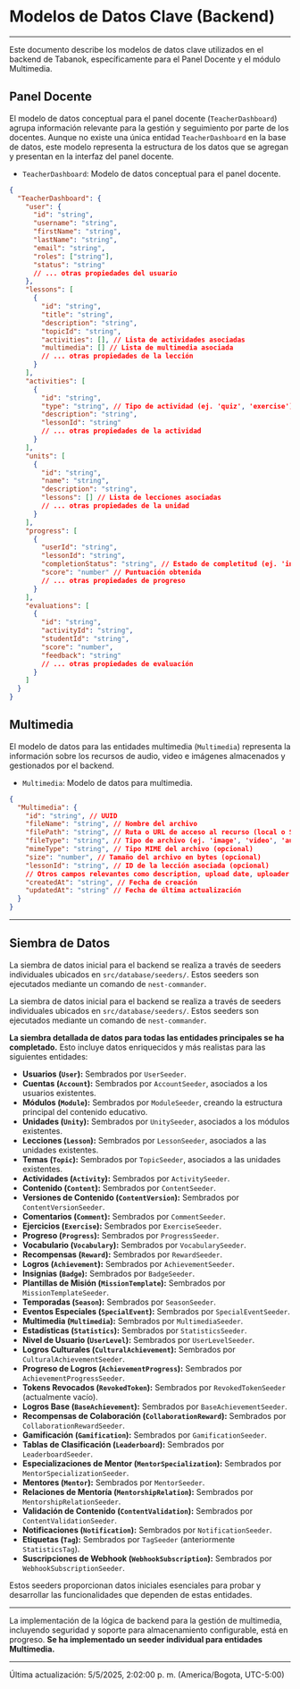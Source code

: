 # Modelos de Datos Clave (Backend)

---

Este documento describe los modelos de datos clave utilizados en el backend de Tabanok, específicamente para el Panel Docente y el módulo Multimedia.

## Panel Docente

El modelo de datos conceptual para el panel docente (`TeacherDashboard`) agrupa información relevante para la gestión y seguimiento por parte de los docentes. Aunque no existe una única entidad `TeacherDashboard` en la base de datos, este modelo representa la estructura de los datos que se agregan y presentan en la interfaz del panel docente.

*   `TeacherDashboard`: Modelo de datos conceptual para el panel docente.

```json
{
  "TeacherDashboard": {
    "user": {
      "id": "string",
      "username": "string",
      "firstName": "string",
      "lastName": "string",
      "email": "string",
      "roles": ["string"],
      "status": "string"
      // ... otras propiedades del usuario
    },
    "lessons": [
      {
        "id": "string",
        "title": "string",
        "description": "string",
        "topicId": "string",
        "activities": [], // Lista de actividades asociadas
        "multimedia": [] // Lista de multimedia asociada
        // ... otras propiedades de la lección
      }
    ],
    "activities": [
      {
        "id": "string",
        "type": "string", // Tipo de actividad (ej. 'quiz', 'exercise')
        "description": "string",
        "lessonId": "string"
        // ... otras propiedades de la actividad
      }
    ],
    "units": [
      {
        "id": "string",
        "name": "string",
        "description": "string",
        "lessons": [] // Lista de lecciones asociadas
        // ... otras propiedades de la unidad
      }
    ],
    "progress": [
      {
        "userId": "string",
        "lessonId": "string",
        "completionStatus": "string", // Estado de completitud (ej. 'in-progress', 'completed')
        "score": "number" // Puntuación obtenida
        // ... otras propiedades de progreso
      }
    ],
    "evaluations": [
      {
        "id": "string",
        "activityId": "string",
        "studentId": "string",
        "score": "number",
        "feedback": "string"
        // ... otras propiedades de evaluación
      }
    ]
  }
}
```

## Multimedia

El modelo de datos para las entidades multimedia (`Multimedia`) representa la información sobre los recursos de audio, video e imágenes almacenados y gestionados por el backend.

*   `Multimedia`: Modelo de datos para multimedia.

```json
{
  "Multimedia": {
    "id": "string", // UUID
    "fileName": "string", // Nombre del archivo
    "filePath": "string", // Ruta o URL de acceso al recurso (local o S3)
    "fileType": "string", // Tipo de archivo (ej. 'image', 'video', 'audio')
    "mimeType": "string", // Tipo MIME del archivo (opcional)
    "size": "number", // Tamaño del archivo en bytes (opcional)
    "lessonId": "string", // ID de la lección asociada (opcional)
    // Otros campos relevantes como description, upload date, uploader user pueden ser añadidos
    "createdAt": "string", // Fecha de creación
    "updatedAt": "string" // Fecha de última actualización
  }
}
```

---

## Siembra de Datos

La siembra de datos inicial para el backend se realiza a través de seeders individuales ubicados en `src/database/seeders/`. Estos seeders son ejecutados mediante un comando de `nest-commander`.

La siembra de datos inicial para el backend se realiza a través de seeders individuales ubicados en `src/database/seeders/`. Estos seeders son ejecutados mediante un comando de `nest-commander`.

**La siembra detallada de datos para todas las entidades principales se ha completado.** Esto incluye datos enriquecidos y más realistas para las siguientes entidades:

-   **Usuarios (`User`):** Sembrados por `UserSeeder`.
-   **Cuentas (`Account`):** Sembrados por `AccountSeeder`, asociados a los usuarios existentes.
-   **Módulos (`Module`):** Sembrados por `ModuleSeeder`, creando la estructura principal del contenido educativo.
-   **Unidades (`Unity`):** Sembrados por `UnitySeeder`, asociados a los módulos existentes.
-   **Lecciones (`Lesson`):** Sembrados por `LessonSeeder`, asociados a las unidades existentes.
-   **Temas (`Topic`):** Sembrados por `TopicSeeder`, asociados a las unidades existentes.
-   **Actividades (`Activity`):** Sembrados por `ActivitySeeder`.
-   **Contenido (`Content`):** Sembrados por `ContentSeeder`.
-   **Versiones de Contenido (`ContentVersion`):** Sembrados por `ContentVersionSeeder`.
-   **Comentarios (`Comment`):** Sembrados por `CommentSeeder`.
-   **Ejercicios (`Exercise`):** Sembrados por `ExerciseSeeder`.
-   **Progreso (`Progress`):** Sembrados por `ProgressSeeder`.
-   **Vocabulario (`Vocabulary`):** Sembrados por `VocabularySeeder`.
-   **Recompensas (`Reward`):** Sembrados por `RewardSeeder`.
-   **Logros (`Achievement`):** Sembrados por `AchievementSeeder`.
-   **Insignias (`Badge`):** Sembrados por `BadgeSeeder`.
-   **Plantillas de Misión (`MissionTemplate`):** Sembrados por `MissionTemplateSeeder`.
-   **Temporadas (`Season`):** Sembrados por `SeasonSeeder`.
-   **Eventos Especiales (`SpecialEvent`):** Sembrados por `SpecialEventSeeder`.
-   **Multimedia (`Multimedia`):** Sembrados por `MultimediaSeeder`.
-   **Estadísticas (`Statistics`):** Sembrados por `StatisticsSeeder`.
-   **Nivel de Usuario (`UserLevel`):** Sembrados por `UserLevelSeeder`.
-   **Logros Culturales (`CulturalAchievement`):** Sembrados por `CulturalAchievementSeeder`.
-   **Progreso de Logros (`AchievementProgress`):** Sembrados por `AchievementProgressSeeder`.
-   **Tokens Revocados (`RevokedToken`):** Sembrados por `RevokedTokenSeeder` (actualmente vacío).
-   **Logros Base (`BaseAchievement`):** Sembrados por `BaseAchievementSeeder`.
-   **Recompensas de Colaboración (`CollaborationReward`):** Sembrados por `CollaborationRewardSeeder`.
-   **Gamificación (`Gamification`):** Sembrados por `GamificationSeeder`.
-   **Tablas de Clasificación (`Leaderboard`):** Sembrados por `LeaderboardSeeder`.
-   **Especializaciones de Mentor (`MentorSpecialization`):** Sembrados por `MentorSpecializationSeeder`.
-   **Mentores (`Mentor`):** Sembrados por `MentorSeeder`.
-   **Relaciones de Mentoría (`MentorshipRelation`):** Sembrados por `MentorshipRelationSeeder`.
-   **Validación de Contenido (`ContentValidation`):** Sembrados por `ContentValidationSeeder`.
-   **Notificaciones (`Notification`):** Sembrados por `NotificationSeeder`.
-   **Etiquetas (`Tag`):** Sembrados por `TagSeeder` (anteriormente `StatisticsTag`).
-   **Suscripciones de Webhook (`WebhookSubscription`):** Sembrados por `WebhookSubscriptionSeeder`.

Estos seeders proporcionan datos iniciales esenciales para probar y desarrollar las funcionalidades que dependen de estas entidades.

---

La implementación de la lógica de backend para la gestión de multimedia, incluyendo seguridad y soporte para almacenamiento configurable, está en progreso. **Se ha implementado un seeder individual para entidades Multimedia.**

---

Última actualización: 5/5/2025, 2:02:00 p. m. (America/Bogota, UTC-5:00)
